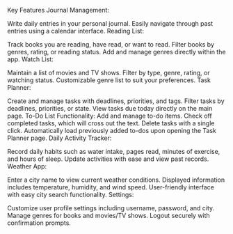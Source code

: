 Key Features
Journal Management:

Write daily entries in your personal journal.
Easily navigate through past entries using a calendar interface.
Reading List:

Track books you are reading, have read, or want to read.
Filter books by genres, rating, or reading status.
Add and manage genres directly within the app.
Watch List:

Maintain a list of movies and TV shows.
Filter by type, genre, rating, or watching status.
Customizable genre list to suit your preferences.
Task Planner:

Create and manage tasks with deadlines, priorities, and tags.
Filter tasks by deadlines, priorities, or state.
View tasks due today directly on the main page.
To-Do List Functionality:
Add and manage to-do items.
Check off completed tasks, which will cross out the text.
Delete tasks with a single click.
Automatically load previously added to-dos upon opening the Task Planner page.
Daily Activity Tracker:

Record daily habits such as water intake, pages read, minutes of exercise, and hours of sleep.
Update activities with ease and view past records.
Weather App:

Enter a city name to view current weather conditions.
Displayed information includes temperature, humidity, and wind speed.
User-friendly interface with easy city search functionality.
Settings:

Customize user profile settings including username, password, and city.
Manage genres for books and movies/TV shows.
Logout securely with confirmation prompts.
